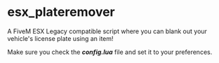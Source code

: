 # esx_plateremover
 A FiveM ESX Legacy compatible script where you can blank out your vehicle's license plate using an item!

 Make sure you check the ***config.lua*** file and set it to your preferences.